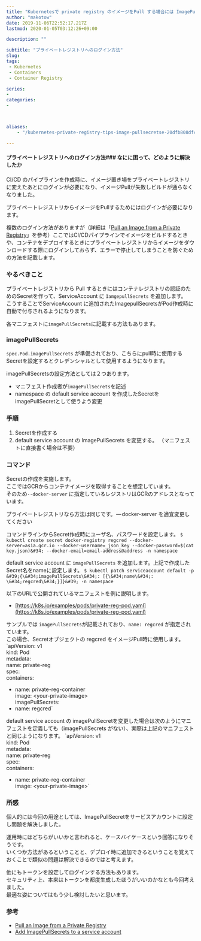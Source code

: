 ```yaml
---
title: "Kubernetesで private registry のイメージをPull する場合には ImagePullSecretsを使う"
author: "makotow"
date: 2019-11-06T22:52:17.217Z
lastmod: 2020-01-05T03:12:26+09:00

description: ""

subtitle: "プライベートレジストリへのログイン方法"
slug: 
tags:
 - Kubernetes
 - Containers
 - Container Registry

series:
-
categories:
-



aliases:
    - "/kubernetes-private-registry-tips-image-pullsecretse-20dfb808dfc-e20dfb808dfc"

---
```


#### プライベートレジストリへのログイン方法### なにに困って、どのように解決したか

CI/CD のパイプラインを作成時に、イメージ置き場をプライベートレジストリに変えたあとにログインが必要になり、イメージPullが失敗しビルドが通らなくなりました。

プライベートレジストリからイメージをPullするためにはログインが必要になります。

複数のログイン方法がありますが（詳細は「[Pull an Image from a Private Registry](https://kubernetes.io/docs/tasks/configure-pod-container/pull-image-private-registry/)」を参考）ここではCI/CDパイプラインでイメージをビルドするときや、コンテナをデプロイするときにプライベートレジストリからイメージをダウンロードする際にログインしておらず、エラーで停止してしまうことを防ぐための方法を記載します。

### やるべきこと

プライベートレジストリから Pull するときにはコンテナレジストリの認証のためのSecretを作って、ServiceAccount に `IamgepullSecrets` を追加します。  
こうすることでServiceAccount に追加されたImagepullSecretsがPod作成時に自動で付与されるようになります。

各マニフェストに`imagePullSecrets`に記載する方法もあります。

### imagePullSecrets

`spec.Pod.imagePullSecrets` が準備されており、こちらにpull時に使用するSecretを設定するとクレデンシャルとして使用するようになります。

imagePullSecretsの設定方法としては２つあります。

*   マニフェスト作成者が`imagePullSecrets`を記述
*   namespace の default service account を作成したSecretをimagePullSecretとして使うよう変更

### 手順

1.  Secretを作成する
2.  default service account の ImagePullSecrets を変更する。 （マニフェストに直接書く場合は不要）

### コマンド

Secretの作成を実施します。  
ここではGCRからコンテナイメージを取得することを想定しています。  
そのため`--docker-server` に指定しているレジストリはGCRのアドレスとなっています。

プライベートレジストリなら方法は同じです。 — docker-server を適宜変更してください

コマンドラインからSecret作成時にユーザ名、パスワードを設定します。
`$ kubectl create secret docker-registry regcred --docker-server=asia.gcr.io --docker-username=_json_key --docker-password=$(cat key.json)&#34; --docker-email=email-address@address -n namespace`

default service account に `imagePullSecrets` を追加します。上記で作成したSecret名をnameに設定します。
`$ kubectl patch serviceaccount default -p &#39;{\&#34;imagePullSecrets\&#34;: [{\&#34;name\&#34;: \&#34;regcred\&#34;}]}&#39; -n namespace`

以下のURLで公開されているマニフェストを例に説明します。

*   [https://k8s.io/examples/pods/private-reg-pod.yaml](https://k8s.io/examples/pods/private-reg-pod.yaml)

サンプルでは `imagePullSecrets`が記載されており、`name: regcred` が指定されています。  
この場合、Secretオブジェクトの regcred をイメージPull時に使用します。
`apiVersion: v1  
kind: Pod  
metadata:  
  name: private-reg  
spec:  
  containers:  
  - name: private-reg-container  
    image: &lt;your-private-image&gt;  
  imagePullSecrets:  
  - name: regcred`

default service account の imagePullSecretを変更した場合は次のようにマニフェストを定義しても（imagePullSecrets がない）、実際は上記のマニフェストと同じようになります。
`apiVersion: v1  
kind: Pod  
metadata:  
  name: private-reg  
spec:  
  containers:  
  - name: private-reg-container  
    image: &lt;your-private-image&gt;`

### 所感

個人的には今回の用途としては、ImagePullSecretをサービスアカウントに設定し問題を解決しました。

運用時にはどちらがいいかと言われると、ケースバイケースという回答になりそうです。  
いくつか方法があるということと、デプロイ時に追加できるということを覚えておくことで類似の問題は解決できるのではと考えます。

他にもトークンを設定してログインする方法もあります。  
セキュリティ上、本来はトークンを都度生成したほうがいいのかなとも今回考えました。  
最適な姿についてはもう少し検討したいと思います。

### 参考

*   [Pull an Image from a Private Registry](https://kubernetes.io/docs/tasks/configure-pod-container/pull-image-private-registry/)
*   [Add ImagePullSecrets to a service account](https://kubernetes.io/docs/tasks/configure-pod-container/configure-service-account/#add-imagepullsecrets-to-a-service-account)
